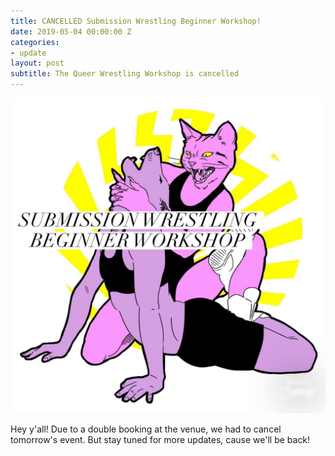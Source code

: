 ```yaml
---
title: CANCELLED Submission Wrestling Beginner Workshop!
date: 2019-05-04 00:00:00 Z
categories:
- update
layout: post
subtitle: The Queer Wrestling Workshop is cancelled
---
```


![Queer Wrestling](/assets/submissionwrestle.jpg)

Hey y'all! Due to a double booking at the venue, we had to cancel tomorrow's event. But stay tuned for more updates, cause we'll be back!
